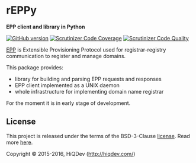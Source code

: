 rEPPy
=====

**EPP client and library in Python**

[![GitHub version](https://badge.fury.io/gh/hiqdev%2Freppy.svg)](https://badge.fury.io/gh/hiqdev%2Freppy)
[![Scrutinizer Code Coverage](https://img.shields.io/scrutinizer/coverage/g/hiqdev/reppy.svg)](https://scrutinizer-ci.com/g/hiqdev/reppy/)
[![Scrutinizer Code Quality](https://img.shields.io/scrutinizer/g/hiqdev/reppy.svg)](https://scrutinizer-ci.com/g/hiqdev/reppy/)

[EPP](https://en.wikipedia.org/wiki/Extensible_Provisioning_Protocol) is Extensible Provisioning Protocol used for registrar-registry communication to register and manage domains.

This package provides:

- library for building and parsing EPP requests and responses
- EPP client implemented as a UNIX daemon
- whole infrastructure for implementing domain name registrar

For the moment it is in early stage of development.

## License

This project is released under the terms of the BSD-3-Clause [license](LICENSE).
Read more [here](http://choosealicense.com/licenses/bsd-3-clause).

Copyright © 2015-2016, HiQDev (http://hiqdev.com/)
